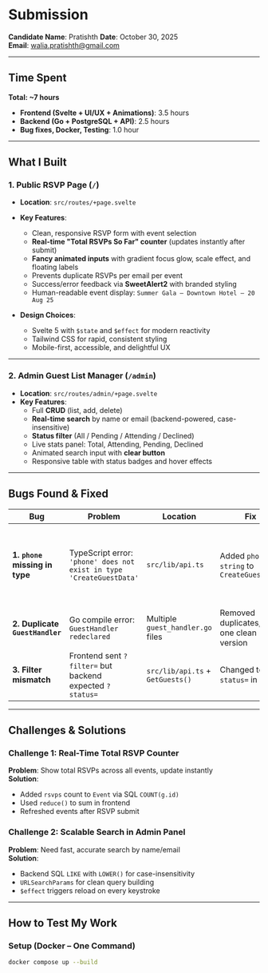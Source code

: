 # Submission

**Candidate Name**: Pratishth 
**Date**: October 30, 2025  
**Email**: walia.pratishth@gmail.com

---

## Time Spent

**Total: ~7 hours**

- **Frontend (Svelte + UI/UX + Animations)**: 3.5 hours  
- **Backend (Go + PostgreSQL + API)**: 2.5 hours  
- **Bug fixes, Docker, Testing**: 1.0 hour  

---

## What I Built

### 1. Public RSVP Page (`/`)

- **Location**: `src/routes/+page.svelte`
- **Key Features**:
  - Clean, responsive RSVP form with event selection
  - **Real-time "Total RSVPs So Far" counter** (updates instantly after submit)
  - **Fancy animated inputs** with gradient focus glow, scale effect, and floating labels
  - Prevents duplicate RSVPs per email per event
  - Success/error feedback via **SweetAlert2** with branded styling
  - Human-readable event display: `Summer Gala – Downtown Hotel – 20 Aug 25`

- **Design Choices**:
  - Svelte 5 with `$state` and `$effect` for modern reactivity
  - Tailwind CSS for rapid, consistent styling
  - Mobile-first, accessible, and delightful UX

---

### 2. Admin Guest List Manager (`/admin`)

- **Location**: `src/routes/admin/+page.svelte`
- **Key Features**:
  - Full **CRUD** (list, add, delete)
  - **Real-time search** by name or email (backend-powered, case-insensitive)
  - **Status filter** (All / Pending / Attending / Declined)
  - Live stats panel: Total, Attending, Pending, Declined
  - Animated search input with **clear button**
  - Responsive table with status badges and hover effects

---

## Bugs Found & Fixed

| Bug | Problem | Location | Fix | Why |
|-----|-------|--------|-----|-----|
| **1. `phone` missing in type** | TypeScript error: `'phone' does not exist in type 'CreateGuestData'` | `src/lib/api.ts` | Added `phone: string` to `CreateGuestData` | Ensures type safety and allows phone field in API calls |
| **2. Duplicate `GuestHandler`** | Go compile error: `GuestHandler redeclared` | Multiple `guest_handler.go` files | Removed duplicates, kept one clean version | Eliminates build conflicts |
| **3. Filter mismatch** | Frontend sent `?filter=` but backend expected `?status=` | `src/lib/api.ts` + `GetGuests()` | Changed to `?status=` in both | Ensures filters work correctly |

---

## Challenges & Solutions

### Challenge 1: Real-Time Total RSVP Counter
**Problem**: Show total RSVPs across all events, update instantly  
**Solution**:
- Added `rsvps` count to `Event` via SQL `COUNT(g.id)`
- Used `reduce()` to sum in frontend
- Refreshed events after RSVP submit

### Challenge 2: Scalable Search in Admin Panel
**Problem**: Need fast, accurate search by name/email  
**Solution**:
- Backend SQL `LIKE` with `LOWER()` for case-insensitivity
- `URLSearchParams` for clean query building
- `$effect` triggers reload on every keystroke

---

## How to Test My Work

### Setup (Docker – One Command)

```bash
docker compose up --build